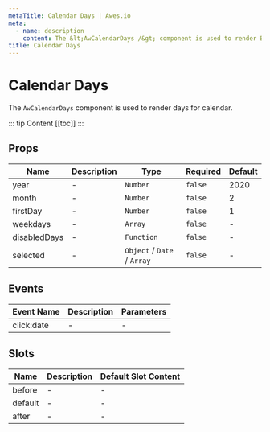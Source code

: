 ```yaml
---
metaTitle: Calendar Days | Awes.io
meta:
  - name: description
    content: The &lt;AwCalendarDays /&gt; component is used to render Button - UI Vue component for Awes.io.
title: Calendar Days
---
```

# Calendar Days

The `AwCalendarDays` component is used to render days for calendar.

::: tip Content
[[toc]]
:::

## Props

<!-- @vuese:AwCalendarDays:props:start -->
|Name|Description|Type|Required|Default|
|---|---|---|---|---|
|year|-|`Number`|`false`|2020|
|month|-|`Number`|`false`|2|
|firstDay|-|`Number`|`false`|1|
|weekdays|-|`Array`|`false`|-|
|disabledDays|-|`Function`|`false`|-|
|selected|-|`Object` /  `Date` /  `Array`|`false`|-|

<!-- @vuese:AwCalendarDays:props:end -->

## Events

<!-- @vuese:AwCalendarDays:events:start -->
|Event Name|Description|Parameters|
|---|---|---|
|click:date|-|-|

<!-- @vuese:AwCalendarDays:events:end -->

## Slots

<!-- @vuese:AwCalendarDays:slots:start -->
|Name|Description|Default Slot Content|
|---|---|---|
|before|-|-|
|default|-|-|
|after|-|-|

<!-- @vuese:AwCalendarDays:slots:end -->

